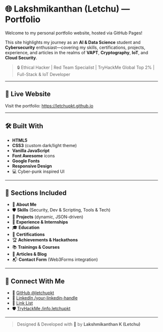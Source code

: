 # 🌐 Lakshmikanthan (Letchu) — Portfolio

Welcome to my personal portfolio website, hosted via GitHub Pages!

This site highlights my journey as an **AI & Data Science** student and **Cybersecurity** enthusiast—covering my skills, certifications, projects, experience, and articles in the realms of **VAPT**, **Cryptography**, **IoT**, and **Cloud Security**.

> 🔒 Ethical Hacker | Red Team Specialist | TryHackMe Global Top 2% | Full-Stack & IoT Developer

---

## 🚀 Live Website

Visit the portfolio: https://letchupkt.github.io

---

## 🛠️ Built With

- **HTML5**
- **CSS3** (custom dark/light theme)
- **Vanilla JavaScript**
- **Font Awesome** icons
- **Google Fonts**
- **Responsive Design**  
- 💻 Cyber-punk inspired UI

---

## 🧠 Sections Included

- 👤 **About Me**  
- 🛡️ **Skills** (Security, Dev & Scripting, Tools & Tech)  
- 📁 **Projects** (dynamic, JSON-driven)  
- 🏢 **Experience & Internships**  
- 🎓 **Education**  
- 📜 **Certifications**  
- 🏆 **Achievements & Hackathons**  
- 📚 **Trainings & Courses**  
- 📝 **Articles & Blog**  
- 📬 **Contact Form** (Web3Forms integration)  

---

## 📧 Connect With Me

- 🐙 [GitHub @letchupkt](https://github.com/letchupkt)  
- 💼 [LinkedIn /your-linkedin-handle](https://www.linkedin.com/in/lakshmikanthank)  
- 🔗 [Link List](https://linklistbyletchu.netlify.app)  
- 🛡️ [TryHackMe /info.letchupkt](https://tryhackme.com/letchupkt)  
  

---

> Designed & Developed with 💙 by **Lakshmikanthan K (Letchu)**
